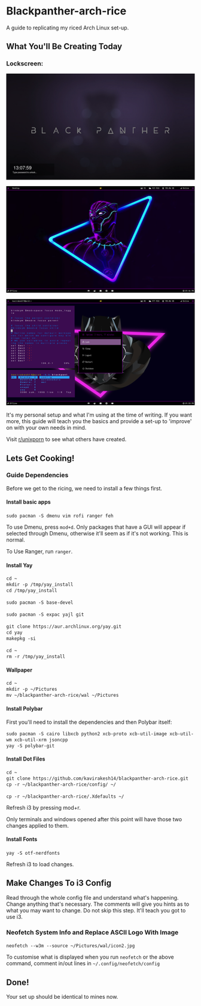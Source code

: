 # Blackpanther-arch-rice
A guide to replicating my riced Arch Linux set-up. 
## What You'll Be Creating Today

### Lockscreen:
![The Setup](https://github.com/kavirakesh14/blackpanther-arch-rice/blob/master-branch/screenshots/lockscreen.png)

![The Setup](https://github.com/kavirakesh14/blackpanther-arch-rice/blob/master-branch/screenshots/home.png)

![The Setup](https://github.com/kavirakesh14/blackpanther-arch-rice/blob/master-branch/screenshots/powermenu.png)

It's my personal setup and what I'm using at the time of writing. If you want more, this guide will teach you the basics and provide a set-up to 'improve' on with your own needs in mind.

Visit [r/unixporn](https://www.reddit.com/r/unixporn/) to see what others have created.

## Lets Get Cooking!

### Guide Dependencies

Before we get to the ricing, we need to install a few things first.

#### Install basic apps

`sudo pacman -S dmenu vim rofi ranger feh`

To use Dmenu, press `mod+d`. Only packages that have a GUI will appear if selected through Dmenu, otherwise it'll seem as if it's not working. This is normal.

To Use Ranger, run `ranger`.

#### Install Yay

```
cd ~
mkdir -p /tmp/yay_install
cd /tmp/yay_install

sudo pacman -S base-devel

sudo pacman -S expac yajl git

git clone https://aur.archlinux.org/yay.git
cd yay
makepkg -si

cd ~
rm -r /tmp/yay_install
```
#### Wallpaper
```
cd ~
mkdir -p ~/Pictures
mv ~/blackpanther-arch-rice/wal ~/Pictures
```
#### Install Polybar

First you'll need to install the dependencies and then Polybar itself:
```
sudo pacman -S cairo libxcb python2 xcb-proto xcb-util-image xcb-util-wm xcb-util-xrm jsoncpp
yay -S polybar-git
```
#### Install Dot Files

```
cd ~
git clone https://github.com/kavirakesh14/blackpanther-arch-rice.git
cp -r ~/blackpanther-arch-rice/config/ ~/

cp -r ~/blackpanther-arch-rice/.Xdefaults ~/
```
Refresh i3 by pressing mod+r.

Only terminals and windows opened after this point will have those two changes applied to them.
#### Install Fonts

`yay -S otf-nerdfonts`

Refresh i3 to load changes.

## Make Changes To i3 Config
Read through the whole config file and understand what's happening. Change anything that's necessary. The comments will give you hints as to what you may want to change. Do not skip this step. It'll teach you got to use i3.

### Neofetch System Info and Replace ASCII Logo With Image

`neofetch --w3m --source ~/Pictures/wal/icon2.jpg`

To customise what is displayed when you run `neofetch` or the above command, comment in/out lines in `~/.config/neofetch/config`

## Done!

Your set up should be identical to mines now.

